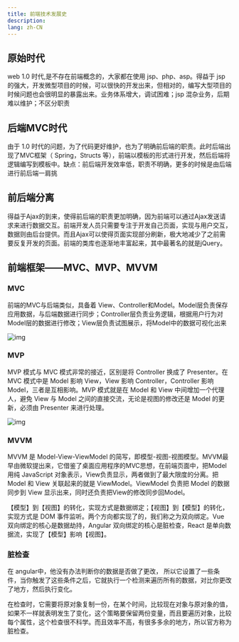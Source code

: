 ```yaml
---
title: 前端技术发展史
description: 
lang: zh-CN
---
```


## 原始时代

web 1.0 时代,是不存在前端概念的，大家都在使用 jsp、php、asp。得益于 jsp 的强大，开发微型项目的时候，可以很快的开发出来，但相对的，编写大型项目的时候问题也会很明显的暴露出来。业务体系增大，调试困难；jsp 混杂业务，后期难以维护；不区分职责

## 后端MVC时代

由于 1.0 时代的问题，为了代码更好维护，也为了明确前后端的职责。此时后端出现了MVC框架（ Spring，Structs 等），前端以模板的形式进行开发，然后后端将逻辑编写到模板中。缺点：前后端开发效率低，职责不明确，更多的时候是由后端进行前后端一肩挑

## 前后端分离

得益于Ajax的到来，使得前后端的职责更加明确，因为前端可以通过Ajax发送请求来进行数据交互。前端开发人员只需要专注于开发自己页面，实现与用户交互，数据则由后台提供。而且Ajax可以使得页面实现部分刷新，极大地减少了之前需要反复开发的页面。前端的类库也逐渐地丰富起来，其中最著名的就是jQuery。

## 前端框架——MVC、MVP、MVVM

### MVC

前端的MVC与后端类似，具备着 View、Controller和Model。Model层负责保存应用数据，与后端数据进行同步；Controller层负责业务逻辑，根据用户行为对Model层的数据进行修改；View层负责试图展示，将Model中的数据可视化出来

![img](https://upload-images.jianshu.io/upload_images/15226743-86c2d4be3b5833c3.png)

### MVP

MVP 模式与 MVC 模式非常的接近，区别是将 Controller 换成了 Presenter。在 MVC 模式中是 Model 影响 View，View 影响 Controller，Controller 影响 Model，三者是互相影响。MVP 模式就是在 Model 和 View 中间增加一个代理人，避免 View 与 Model 之间的直接交流，无论是视图的修改还是 Model 的更新，必须由 Presenter 来进行处理。

![img](https://upload-images.jianshu.io/upload_images/15226743-947a7c01f8199148.png)

### MVVM

MVVM 是 Model-View-ViewModel 的简写，即模型-视图-视图模型。MVVM最早由微软提出来，它借鉴了桌面应用程序的MVC思想，在前端页面中，把Model用纯 JavaScript 对象表示，View负责显示，两者做到了最大限度的分离。把 Model 和 View 关联起来的就是 ViewModel。ViewModel 负责把 Model 的数据同步到 View 显示出来，同时还负责把View的修改同步回Model。

【模型】到【视图】的转化，实现方式是数据绑定；【视图】到【模型】的转化，实现方式是 DOM 事件监听。两个方向都实现了的，我们称之为双向绑定。Vue 双向绑定的核心是数据劫持，Angular 双向绑定的核心是脏检查，React 是单向数据流，实现了【模型】影响【视图】。

### 脏检查

在 angular中，他没有办法判断你的数据是否做了更改， 所以它设置了一些条件，当你触发了这些条件之后，它就执行一个检测来遍历所有的数据，对比你更改了地方，然后执行变化。

在检查时，它需要将原对象复制一份，在某个时间，比较现在对象与原对象的值，如果不一样就表明发生了变化，这个策略要保留两份变量，而且要遍历对象，比较每个属性，这个检查很不科学。而且效率不高，有很多多余的地方，所以官方称为 脏检查。